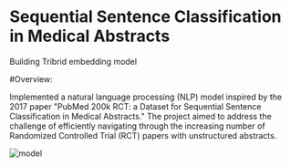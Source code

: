 # Sequential Sentence Classification in Medical Abstracts
Building Tribrid embedding model 

#Overview:

Implemented a natural language processing (NLP) model inspired by the 2017 paper "PubMed 200k RCT: a Dataset for Sequential Sentence Classification in Medical Abstracts." The project aimed to address the challenge of efficiently navigating through the increasing number of Randomized Controlled Trial (RCT) papers with unstructured abstracts.

![model](https://github.com/charanj15076/NLP_tribrid_embed/assets/37012040/5f0ed2bf-65ae-4631-89c8-ad7dc2e4c4d5)
